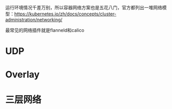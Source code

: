 运行环境情况千差万别，所以容器网络方案也是五花八门，官方都列出一堆网络模型：https://kubernetes.io/zh/docs/concepts/cluster-administration/networking/

最常见的网络插件就是flanneld和calico



# UDP



# Overlay



# 三层网络

